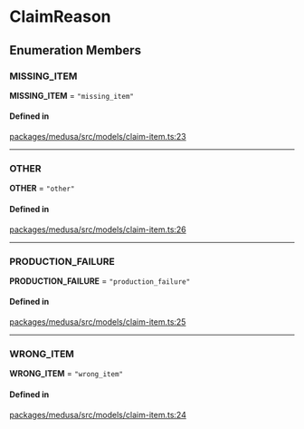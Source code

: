 # ClaimReason

## Enumeration Members

### MISSING\_ITEM

 **MISSING\_ITEM** = ``"missing_item"``

#### Defined in

[packages/medusa/src/models/claim-item.ts:23](https://github.com/medusajs/medusa/blob/e39010127/packages/medusa/src/models/claim-item.ts#L23)

___

### OTHER

 **OTHER** = ``"other"``

#### Defined in

[packages/medusa/src/models/claim-item.ts:26](https://github.com/medusajs/medusa/blob/e39010127/packages/medusa/src/models/claim-item.ts#L26)

___

### PRODUCTION\_FAILURE

 **PRODUCTION\_FAILURE** = ``"production_failure"``

#### Defined in

[packages/medusa/src/models/claim-item.ts:25](https://github.com/medusajs/medusa/blob/e39010127/packages/medusa/src/models/claim-item.ts#L25)

___

### WRONG\_ITEM

 **WRONG\_ITEM** = ``"wrong_item"``

#### Defined in

[packages/medusa/src/models/claim-item.ts:24](https://github.com/medusajs/medusa/blob/e39010127/packages/medusa/src/models/claim-item.ts#L24)
